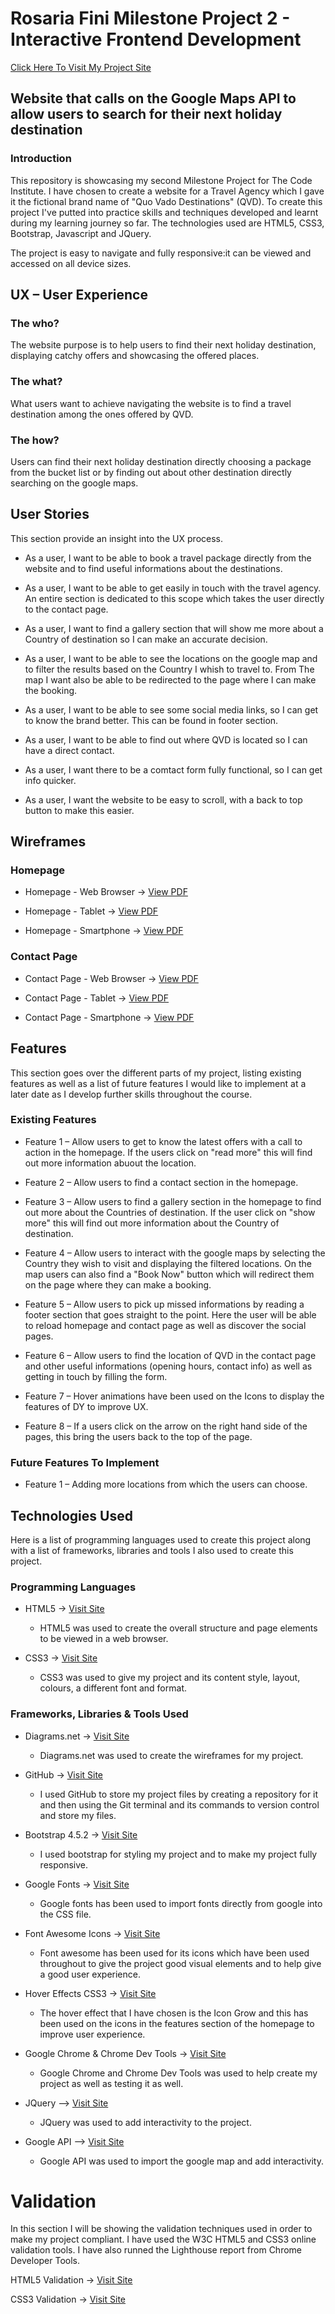 # Rosaria Fini Milestone Project 2 - Interactive Frontend Development

[Click Here To Visit My Project Site](https://rosariafini.github.io/Rosaria-Fini-Milestone-Project-2/)

## Website that calls on the Google Maps API to allow users to search for their next holiday destination

### Introduction

This repository is showcasing my second Milestone Project for The Code Institute.
I have chosen to create a website for a Travel Agency which I gave it the fictional brand name of "Quo Vado Destinations" (QVD). To create this project I've putted into practice skills and techniques developed and learnt during my learning journey so far. The technologies used are HTML5, CSS3, Bootstrap, Javascript and JQuery.

The project is easy to navigate and fully responsive:it can be viewed and accessed on all device sizes.

## UX – User Experience

### The who?
The website purpose is to help users to find their next holiday destination, displaying catchy offers and showcasing the offered places. 

### The what?
What users want to achieve navigating the website is to find a travel destination among the ones offered by QVD.

### The how?
Users can find their next holiday destination directly choosing a package from the bucket list or by finding out about other destination directly searching on the google maps. 

## User Stories
This section provide an insight into the UX process.
* As a user, I want to be able to book a travel package directly from the website and to find useful informations about the destinations.

* As a user, I want to be able to get easily in touch with the travel agency. An entire section is dedicated to this scope which takes the user directly to the contact page.

* As a user, I want to find a gallery section that will show me more about a Country of destination so I can make an accurate decision.

* As a user, I want to be able to see the locations on the google map and to filter the results based on the Country I whish to travel to. From The map I want also be able to be redirected to the page where I can make the booking.

* As a user, I want to be able to see some social media links, so I can get to know the brand better. This can be found in footer section.

* As a user, I want to be able to find out where QVD is located so I can have a direct contact.

* As a user, I want there to be a comtact form fully functional, so I can get info quicker.

* As a user, I want the website to be easy to scroll, with a back to top button to make this easier.

## Wireframes

### Homepage 

* Homepage - Web Browser -> [View PDF](PDF/home-webbrowser.pdf)

* Homepage - Tablet -> [View PDF](PDF/home-tablet.pdf)

* Homepage - Smartphone -> [View PDF](PDF/home-smartphone.pdf)

### Contact Page

* Contact Page - Web Browser -> [View PDF](PDF/cont-webbrowser.pdf)

* Contact Page - Tablet -> [View PDF](PDF/cont-tablet.pdf)

* Contact Page - Smartphone -> [View PDF](PDF/cont-smartphone.pdf)

## Features

 This section goes over the different parts of my project, listing existing features as well as a list of future features I would like to implement at a later date as I develop further skills throughout
 the course.

 ### Existing Features

 * Feature 1 – Allow users to get to know the latest offers with a call to action in the homepage. If the users click on "read more" this will find out more information abuout the location.

 * Feature 2 – Allow users to find a contact section in the homepage.

 * Feature 3 – Allow users to find a gallery section in the homepage to find out more about the Countries of destination. If the user click on "show more" this will find out more information about the Country of destination.
 
 * Feature 4 – Allow users to interact with the google maps by selecting the Country they wish to visit and displaying the filtered locations. On the map users can also find a "Book Now" button which will redirect them on the page where they can make a booking. 
 
 * Feature 5 – Allow users to pick up missed informations by reading a footer section that goes straight to the point. Here the user will be able to reload homepage and contact page as well as discover the social pages. 

 * Feature 6 – Allow users to find the location of QVD in the contact page and other useful informations (opening hours, contact info) as well as getting in touch by filling the form.
 
 * Feature 7 – Hover animations have been used on the Icons to display the features of DY to improve UX.

 * Feature 8 – If a users click on the arrow on the right hand side of the pages, this bring the users back to the top of the page.

 ### Future Features To Implement
 
 * Feature 1 – Adding more locations from which the users can choose.

 ## Technologies Used

 Here is a list of programming languages used to create this project along with a list of frameworks, libraries and tools I also used to create this project.

 ### Programming Languages

 * HTML5 -> [Visit Site]( https://en.wikipedia.org/wiki/HTML5)
    - HTML5 was used to create the overall structure and page elements to be viewed in a web browser.

* CSS3 -> [Visit Site]( https://en.wikipedia.org/wiki/CSS)
    - CSS3 was used to give my project and its content style, layout, colours, a different font and format.

### Frameworks, Libraries & Tools Used

* Diagrams.net -> [Visit Site]( https://app.diagrams.net/)
    * Diagrams.net was used to create the wireframes for my project.

* GitHub -> [Visit Site]( https://github.com/)
    * I used GitHub to store my project files by creating a repository for it and then using the Git terminal and its commands to version control and store my files.

* Bootstrap 4.5.2 -> [Visit Site]( https://getbootstrap.com/docs/4.5/getting-started/introduction/)
    * I used bootstrap for styling my project and to make my project fully responsive.

* Google Fonts -> [Visit Site]( https://fonts.google.com/)
    * Google fonts has been used to import fonts directly from google into the CSS file.

* Font Awesome Icons -> [Visit Site]( https://fontawesome.com/icons?d=gallery)
    * Font awesome has been used for its icons which have been used throughout to give the project good visual elements and to help give a good user experience.

* Hover Effects CSS3 -> [Visit Site]( https://ianlunn.github.io/Hover/)
    * The hover effect that I have chosen is the Icon Grow and this has been used on the icons in the features section of the homepage to improve user experience.

* Google Chrome & Chrome Dev Tools -> [Visit Site](https://support.google.com/chrome/answer/95346?co=GENIE.Platform%3DDesktop&hl=en)
    * Google Chrome and Chrome Dev Tools was used to help create my project as well as testing it as well.
 
* JQuery --> [Visit Site](https://jquery.com/)
    * JQuery was used to add interactivity to the project.

* Google API --> [Visit Site](https://cloud.google.com/apis/docs/overview)
    * Google API was used to import the google map and add interactivity.

# Validation

In this section I will be showing the validation techniques used in order to make my project compliant. I have used the W3C HTML5 and CSS3 online validation tools. I have also runned the Lighthouse report from Chrome Developer Tools.

HTML5 Validation -> [Visit Site]( https://validator.w3.org/)

CSS3 Validation -> [Visit Site]( https://jigsaw.w3.org/css-validator/)
